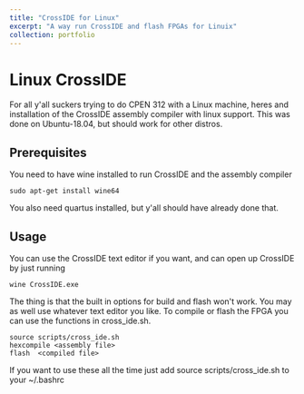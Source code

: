 ```yaml
---
title: "CrossIDE for Linux"
excerpt: "A way run CrossIDE and flash FPGAs for Linuix"
collection: portfolio
---
```


# Linux CrossIDE

For all y'all suckers trying to do CPEN 312 with a Linux machine, 
heres and installation of the CrossIDE assembly compiler with 
linux support. This was done on Ubuntu-18.04, but should work for other 
distros.

## Prerequisites

You need to have wine installed to run CrossIDE and the assembly compiler

```
sudo apt-get install wine64
```

You also need quartus installed, but y'all should have already done that. 

## Usage

You can use the CrossIDE text editor if you want, and can open up CrossIDE 
by just running 

```
wine CrossIDE.exe
```

The thing is that the built in options for build and flash won't work. You may as well use whatever text editor you like.
To compile or flash the FPGA you can use the functions in cross_ide.sh. 

```
source scripts/cross_ide.sh
hexcompile <assembly file>
flash  <compiled file>
``` 

If you want to use these all the time just add source scripts/cross_ide.sh to your
~/.bashrc
